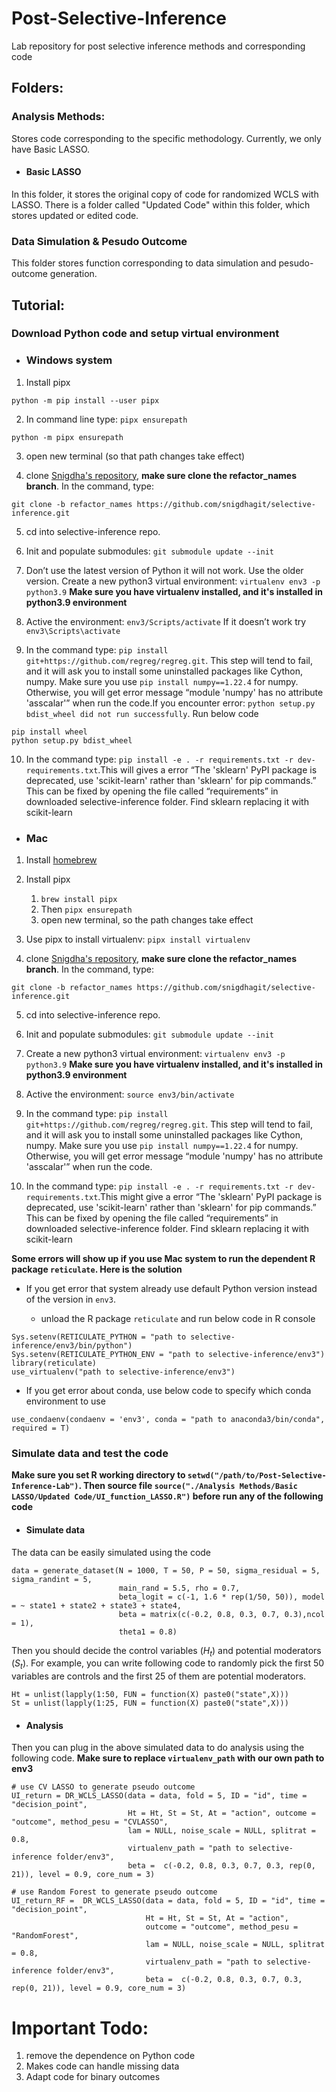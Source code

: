 # Post-Selective-Inference
Lab repository for post selective inference methods and corresponding code

## Folders:

### Analysis Methods:
Stores code corresponding to the specific methodology. Currently, we only have Basic LASSO.

- #### Basic LASSO
In this folder, it stores the original copy of code for randomized WCLS with LASSO. There is a folder called "Updated Code"
within this folder, which stores updated or edited code. 

### Data Simulation & Pesudo Outcome
This folder stores function corresponding to data simulation and pesudo-outcome generation.

## Tutorial:

### Download Python code and setup virtual environment

- ### Windows system

1. Install pipx

```
python -m pip install --user pipx
```

2. In command line type: ``pipx ensurepath``

```
python -m pipx ensurepath
```

3. open new terminal (so that path changes take effect)

4. clone [Snigdha's repository](https://github.com/snigdhagit/selective-inference/tree/refactor_names), **make sure clone the refactor_names branch**. In the command, type:

``git clone -b refactor_names https://github.com/snigdhagit/selective-inference.git``

5. cd into selective-inference repo. 

6. Init and populate submodules: ``git submodule update --init``

7. Don’t use the latest version of Python it will not work. Use the older version. Create a new python3 virtual environment: ``virtualenv env3 -p python3.9`` **Make sure you have virtualenv installed, and it's installed in python3.9 environment**

8.	Active the environment: ``env3/Scripts/activate`` If it doesn’t work try ``env3\Scripts\activate``

9. In the command type: ``pip install git+https://github.com/regreg/regreg.git``. This step will tend to fail, and it will ask you to install some uninstalled packages like Cython, numpy. Make sure you use ``pip install numpy==1.22.4`` for numpy. Otherwise, you will get error message “module 'numpy' has no attribute 'asscalar'” when run the code.If you encounter error: ```python setup.py bdist_wheel did not run successfully```. Run below code

```
pip install wheel
python setup.py bdist_wheel 
```

10. In the command type: ``pip install -e . -r requirements.txt -r dev-requirements.txt``.This will gives a error “The 'sklearn' PyPI package is deprecated, use 'scikit-learn' rather than 'sklearn' for pip commands.” This can be fixed by opening the file called “requirements” in downloaded selective-inference folder. Find sklearn replacing it with scikit-learn

- ### Mac

1. Install [homebrew](https://brew.sh/)

2. Install pipx
    1. `brew install pipx`
    2. Then `pipx ensurepath`
    3. open new terminal, so the path changes take effect
  
3. Use pipx to install virtualenv: ``pipx install virtualenv``

4.  clone [Snigdha's repository](https://github.com/snigdhagit/selective-inference/tree/refactor_names), **make sure clone the refactor_names branch**. In the command, type:

``git clone -b refactor_names https://github.com/snigdhagit/selective-inference.git``

5. cd into selective-inference repo. 

6. Init and populate submodules: ``git submodule update --init``

7. Create a new python3 virtual environment: ``virtualenv env3 -p python3.9`` **Make sure you have virtualenv installed, and it's installed in python3.9 environment**

8. Active the environment: ``source env3/bin/activate``

9. In the command type: ``pip install git+https://github.com/regreg/regreg.git``. This step will tend to fail, and it will ask you to install some uninstalled packages like Cython, numpy. Make sure you use ``pip install numpy==1.22.4`` for numpy. Otherwise, you will get error message “module 'numpy' has no attribute 'asscalar'” when run the code.

10. In the command type: ``pip install -e . -r requirements.txt -r dev-requirements.txt``.This might give a error “The 'sklearn' PyPI package is deprecated, use 'scikit-learn' rather than 'sklearn' for pip commands.” This can be fixed by opening the file called “requirements” in downloaded selective-inference folder. Find sklearn replacing it with scikit-learn

**Some errors will show up if you use Mac system to run the dependent R package ```reticulate```. Here is the solution**

- If you get error that system already use default Python version instead of the version in ```env3```. 

    - unload the R package ```reticulate``` and run below code in R console

```
Sys.setenv(RETICULATE_PYTHON = "path to selective-inference/env3/bin/python")
Sys.setenv(RETICULATE_PYTHON_ENV = "path to selective-inference/env3")
library(reticulate)
use_virtualenv("path to selective-inference/env3")
```

- If you get error about conda, use below code to specify which conda environment to use

```
use_condaenv(condaenv = 'env3', conda = "path to anaconda3/bin/conda", required = T)
```

### Simulate data and test the code

**Make sure you set R working directory to ```setwd("/path/to/Post-Selective-Inference-Lab")```. Then source file ``source("./Analysis Methods/Basic LASSO/Updated Code/UI_function_LASSO.R")`` before run any of the following code**

- #### Simulate data

The data can be easily simulated using the code

```
data = generate_dataset(N = 1000, T = 50, P = 50, sigma_residual = 5, sigma_randint = 5, 
                        main_rand = 5.5, rho = 0.7,
                        beta_logit = c(-1, 1.6 * rep(1/50, 50)), model = ~ state1 + state2 + state3 + state4, 
                        beta = matrix(c(-0.2, 0.8, 0.3, 0.7, 0.3),ncol = 1),
                        theta1 = 0.8)
```
Then you should decide the control variables ($H_t$) and potential moderators ($S_t$). For example, you can write following code to randomly pick the first 50 variables are controls and the first 25 of them are potential moderators.

```
Ht = unlist(lapply(1:50, FUN = function(X) paste0("state",X)))
St = unlist(lapply(1:25, FUN = function(X) paste0("state",X)))
```

- #### Analysis

Then you can plug in the above simulated data to do analysis using the following code. **Make sure to replace ```virtualenv_path``` with our own path to env3**

```
# use CV LASSO to generate pseudo outcome
UI_return = DR_WCLS_LASSO(data = data, fold = 5, ID = "id", time = "decision_point", 
                          Ht = Ht, St = St, At = "action", outcome = "outcome", method_pesu = "CVLASSO", 
                          lam = NULL, noise_scale = NULL, splitrat = 0.8, 
                          virtualenv_path = "path to selective-inference folder/env3",
                          beta =  c(-0.2, 0.8, 0.3, 0.7, 0.3, rep(0, 21)), level = 0.9, core_num = 3)
                          
# use Random Forest to generate pseudo outcome                          
UI_return_RF =  DR_WCLS_LASSO(data = data, fold = 5, ID = "id", time = "decision_point", 
                              Ht = Ht, St = St, At = "action", 
                              outcome = "outcome", method_pesu = "RandomForest", 
                              lam = NULL, noise_scale = NULL, splitrat = 0.8, 
                              virtualenv_path = "path to selective-inference folder/env3",
                              beta =  c(-0.2, 0.8, 0.3, 0.7, 0.3, rep(0, 21)), level = 0.9, core_num = 3)
```

# Important Todo:
1. remove the dependence on Python code
2. Makes code can handle missing data
3. Adapt code for binary outcomes
